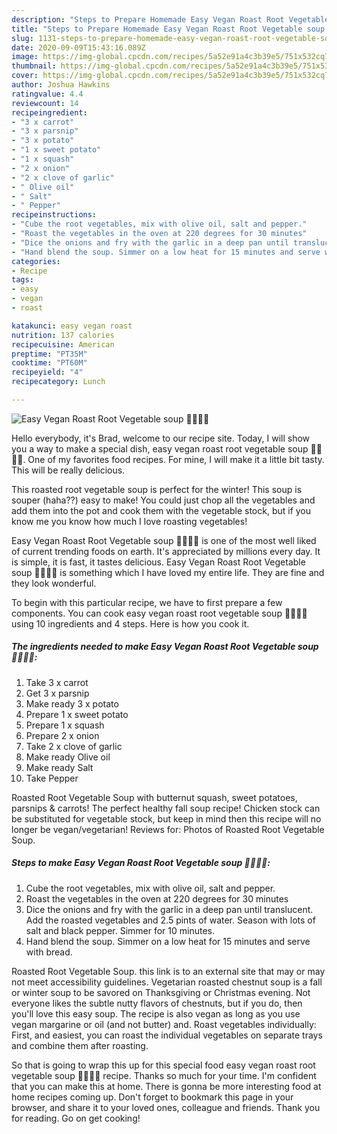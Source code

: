 ```yaml
---
description: "Steps to Prepare Homemade Easy Vegan Roast Root Vegetable soup 🥕🥔🧅🍠"
title: "Steps to Prepare Homemade Easy Vegan Roast Root Vegetable soup 🥕🥔🧅🍠"
slug: 1131-steps-to-prepare-homemade-easy-vegan-roast-root-vegetable-soup
date: 2020-09-09T15:43:16.089Z
image: https://img-global.cpcdn.com/recipes/5a52e91a4c3b39e5/751x532cq70/easy-vegan-roast-root-vegetable-soup-🥕🥔🧅🍠-recipe-main-photo.jpg
thumbnail: https://img-global.cpcdn.com/recipes/5a52e91a4c3b39e5/751x532cq70/easy-vegan-roast-root-vegetable-soup-🥕🥔🧅🍠-recipe-main-photo.jpg
cover: https://img-global.cpcdn.com/recipes/5a52e91a4c3b39e5/751x532cq70/easy-vegan-roast-root-vegetable-soup-🥕🥔🧅🍠-recipe-main-photo.jpg
author: Joshua Hawkins
ratingvalue: 4.4
reviewcount: 14
recipeingredient:
- "3 x carrot"
- "3 x parsnip"
- "3 x potato"
- "1 x sweet potato"
- "1 x squash"
- "2 x onion"
- "2 x clove of garlic"
- " Olive oil"
- " Salt"
- " Pepper"
recipeinstructions:
- "Cube the root vegetables, mix with olive oil, salt and pepper."
- "Roast the vegetables in the oven at 220 degrees for 30 minutes"
- "Dice the onions and fry with the garlic in a deep pan until translucent. Add the roasted vegetables and 2.5 pints of water. Season with lots of salt and black pepper. Simmer for 10 minutes."
- "Hand blend the soup. Simmer on a low heat for 15 minutes and serve with bread."
categories:
- Recipe
tags:
- easy
- vegan
- roast

katakunci: easy vegan roast 
nutrition: 137 calories
recipecuisine: American
preptime: "PT35M"
cooktime: "PT60M"
recipeyield: "4"
recipecategory: Lunch

---
```



![Easy Vegan Roast Root Vegetable soup 🥕🥔🧅🍠](https://img-global.cpcdn.com/recipes/5a52e91a4c3b39e5/751x532cq70/easy-vegan-roast-root-vegetable-soup-🥕🥔🧅🍠-recipe-main-photo.jpg)

Hello everybody, it's Brad, welcome to our recipe site. Today, I will show you a way to make a special dish, easy vegan roast root vegetable soup 🥕🥔🧅🍠. One of my favorites food recipes. For mine, I will make it a little bit tasty. This will be really delicious.

This roasted root vegetable soup is perfect for the winter! This soup is souper (haha??) easy to make! You could just chop all the vegetables and add them into the pot and cook them with the vegetable stock, but if you know me you know how much I love roasting vegetables!

Easy Vegan Roast Root Vegetable soup 🥕🥔🧅🍠 is one of the most well liked of current trending foods on earth. It's appreciated by millions every day. It is simple, it is fast, it tastes delicious. Easy Vegan Roast Root Vegetable soup 🥕🥔🧅🍠 is something which I have loved my entire life. They are fine and they look wonderful.


To begin with this particular recipe, we have to first prepare a few components. You can cook easy vegan roast root vegetable soup 🥕🥔🧅🍠 using 10 ingredients and 4 steps. Here is how you cook it.

<!--inarticleads1-->

##### The ingredients needed to make Easy Vegan Roast Root Vegetable soup 🥕🥔🧅🍠:

1. Take 3 x carrot
1. Get 3 x parsnip
1. Make ready 3 x potato
1. Prepare 1 x sweet potato
1. Prepare 1 x squash
1. Prepare 2 x onion
1. Take 2 x clove of garlic
1. Make ready  Olive oil
1. Make ready  Salt
1. Take  Pepper


Roasted Root Vegetable Soup with butternut squash, sweet potatoes, parsnips &amp; carrots! The perfect healthy fall soup recipe! Chicken stock can be substituted for vegetable stock, but keep in mind then this recipe will no longer be vegan/vegetarian! Reviews for: Photos of Roasted Root Vegetable Soup. 

<!--inarticleads2-->

##### Steps to make Easy Vegan Roast Root Vegetable soup 🥕🥔🧅🍠:

1. Cube the root vegetables, mix with olive oil, salt and pepper.
1. Roast the vegetables in the oven at 220 degrees for 30 minutes
1. Dice the onions and fry with the garlic in a deep pan until translucent. Add the roasted vegetables and 2.5 pints of water. Season with lots of salt and black pepper. Simmer for 10 minutes.
1. Hand blend the soup. Simmer on a low heat for 15 minutes and serve with bread.


Roasted Root Vegetable Soup. this link is to an external site that may or may not meet accessibility guidelines. Vegetarian roasted chestnut soup is a fall or winter soup to be savored on Thanksgiving or Christmas evening. Not everyone likes the subtle nutty flavors of chestnuts, but if you do, then you&#39;ll love this easy soup. The recipe is also vegan as long as you use vegan margarine or oil (and not butter) and. Roast vegetables individually: First, and easiest, you can roast the individual vegetables on separate trays and combine them after roasting. 

So that is going to wrap this up for this special food easy vegan roast root vegetable soup 🥕🥔🧅🍠 recipe. Thanks so much for your time. I'm confident that you can make this at home. There is gonna be more interesting food at home recipes coming up. Don't forget to bookmark this page in your browser, and share it to your loved ones, colleague and friends. Thank you for reading. Go on get cooking!
